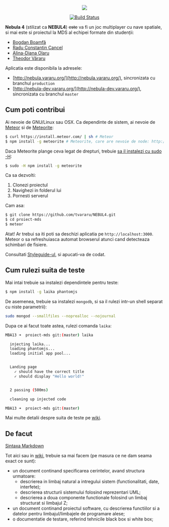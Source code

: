 <p align="center">
  <img src='https://tvararu.github.com/NEBUL4/img/nebula-title.png' />
</p>

<p align="center">
  <a href="https://travis-ci.org/tvararu/NEBUL4" target="_blank">
    <img src="https://travis-ci.org/tvararu/NEBUL4.png?branch=master" title="Build Status" />
  </a>
</p>

**Nebula 4** (stilizat ca **NEBUL4**) ~~este~~ va fi un joc multiplayer cu nave spatiale, si mai este si proiectul la MDS al echipei formate din studenții:

* [Bogdan Boamfă](https://github.com/xbogdan)
* [Radu Constantin Cancel](https://github.com/raducc)
* [Alina-Diana Olaru](https://github.com/ciuff)
* [Theodor Văraru](https://github.com/tvararu)

Aplicatia este disponibila la adresele:

* [http://nebula.vararu.org/](http://nebula.vararu.org/), sincronizata cu branchul `production`
* [http://nebula-dev.vararu.org/](http://nebula-dev.vararu.org/), sincronizata cu branchul `master`

Cum poti contribui
---

Ai nevoie de GNU/Linux sau OSX. Ca dependinte de sistem, ai nevoie de [Meteor](https://www.meteor.com) si de [Meteorite](https://github.com/oortcloud/meteorite#installing-meteorite):

```bash
$ curl https://install.meteor.com/ | sh # Meteor
$ npm install -g meteorite # Meteorite, care are nevoie de node: http://nodejs.org
```

Daca Meteorite plange ceva legat de drepturi, trebuie [sa il instalezi cu sudo -H](https://github.com/oortcloud/meteorite#installing-meteorite):

```bash
$ sudo -H npm install -g meteorite
```

Ca sa dezvolti:

1. Clonezi proiectul
2. Navighezi in folderul lui
3. Pornesti serverul

Cam asa:

```bash
$ git clone https://github.com/tvararu/NEBUL4.git
$ cd proiect-mds
$ meteor
```

Atat! Ar trebui sa iti poti sa deschizi aplicatia pe `http://localhost:3000`. Meteor o sa refreshuiasca automat browserul atunci cand detecteaza schimbari de fisiere.

Consultati [Styleguide-ul](https://github.com/tvararu/proiect-mds/wiki/Styleguide), si apucati-va de codat.

Cum rulezi suita de teste
---

Mai intai trebuie sa instalezi dependintele pentru teste:

```bash
$ npm install -g laika phantomjs
```

De asemenea, trebuie sa instalezi `mongodb`, si sa il rulezi intr-un shell separat cu niste parametrii):

```bash
sudo mongod --smallfiles --noprealloc --nojournal
```

Dupa ce ai facut toate astea, rulezi comanda `laika`:

```bash
MBA13 ➜  proiect-mds git:(master) laika

  injecting laika...
  loading phantomjs...
  loading initial app pool...


  Landing page
    ✓ should have the correct title
    ✓ should display "Hello world!"


  2 passing (500ms)

  cleaning up injected code

MBA13 ➜  proiect-mds git:(master)
```

Mai multe detalii despre suita de teste pe [wiki](https://github.com/tvararu/proiect-mds/wiki/Suita-de-teste).

De facut
---
[Sintaxa Markdown](http://daringfireball.net/projects/markdown/syntax)

Tot aici sau in [wiki](https://github.com/tvararu/proiect-mds/wiki), trebuie sa mai facem (pe masura ce ne dam seama exact ce sunt):

* un document continand specificarea cerintelor, avand structura urmatoare:
   * descrierea in limbaj natural a intregului sistem
      (functionalitati, date, interfete);
   * descrierea structurii sistemului folosind reprezentari UML;
   * descrierea a doua componente functionale folosind un limbaj structurat
      si limbajul Z;
* un document continand proiectul software, cu descrierea functiilor si a
   datelor pentru limbajul/limbajele de programare alese;
* o documentatie de testare, referind tehnicile black box si white box;
